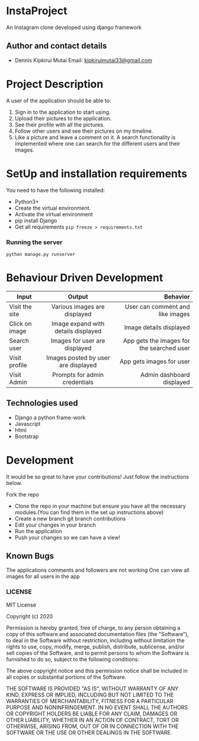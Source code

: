 # InstaProject
An Instagram clone developed using django framework

## Author and contact details
* Dennis Kipkirui Mutai
Email: kipkiruimutai33@gmail.com

# Project Description
A user of the application should be able to:

1. Sign in to the application to start using.
2. Upload their pictures to the application.
3. See their profile with all the pictures.
4. Follow other users and see their pictures on my timeline.
5. Like a picture and leave a comment on it.
A search functionality is implemented where one can search for the different users  and their images.

# SetUp and installation requirements
You need to have the following installed:
* Python3+
* Create the virtual environment.
* Activate the virtual environment
* pip install Django
* Get all requirements ```pip freeze > requirements.txt```

### Running the server
```python manage.py runserver```

# Behaviour Driven Development

| Input        | Output           | Behavior  |
| ------------- |:-------------:| -----:|
| Visit the site| Various images are displayed  | User can comment and like images |
| Click on image| Image expand with details displayed | Image details displayed |
| Search user | Images for user are displayed | App gets the images for the searched user |
| Visit profile | Images posted by user are displayed | App gets images for user |
| Visit Admin | Prompts for admin credentials | Admin dashboard displayed |


## Technologies used
* Django a python frame-work
* Javascript
* Html
* Bootstrap

# Development
It would be so great to have your contributions! Just follow the instructions below.

Fork the repo
* Clone the repo in your machine but ensure you have all the necessary modules.(You can find them in the set up instructions above)
* Create a new branch git branch contributions
* Edit your changes in your branch
* Run the application
* Push your changes so we can have a view!

## Known Bugs
The applications comments and followers are not working
One can view all images for all users in the app

### LICENSE
MIT License

 Copyright (c) 2020

 Permission is hereby granted, free of charge, to any person obtaining a copy
 of this software and associated documentation files (the "Software"), to deal
 in the Software without restriction, including without limitation the rights
 to use, copy, modify, merge, publish, distribute, sublicense, and/or sell
 copies of the Software, and to permit persons to whom the Software is
 furnished to do so, subject to the following conditions:

 The above copyright notice and this permission notice shall be included in all
 copies or substantial portions of the Software.

 THE SOFTWARE IS PROVIDED "AS IS", WITHOUT WARRANTY OF ANY KIND, EXPRESS OR
 IMPLIED, INCLUDING BUT NOT LIMITED TO THE WARRANTIES OF MERCHANTABILITY,
 FITNESS FOR A PARTICULAR PURPOSE AND NONINFRINGEMENT. IN NO EVENT SHALL THE
 AUTHORS OR COPYRIGHT HOLDERS BE LIABLE FOR ANY CLAIM, DAMAGES OR OTHER
 LIABILITY, WHETHER IN AN ACTION OF CONTRACT, TORT OR OTHERWISE, ARISING FROM,
 OUT OF OR IN CONNECTION WITH THE SOFTWARE OR THE USE OR OTHER DEALINGS IN THE
 SOFTWARE.
